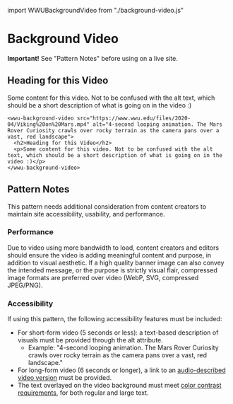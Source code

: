 import WWUBackgroundVideo from "./background-video.js"

# Background Video
<div class="wwu-beyond-basics-block block light-green-bg standard-margin standard-padding">
  <p class="no-margin--bottom"><strong>Important!</strong> See "Pattern Notes" before using on a live site.</p>
</div>

<wwu-background-video src="https://www.wwu.edu/files/2020-04/Viking%20on%20Mars.mp4" alt="4-second looping animation. The Mars Rover Curiosity crawls over rocky terrain as the camera pans over a vast, red landscape" class="min-height--50vh headings--big-and-bold black-overlay">
  <h2>Heading for this Video</h2>
  <p>Some content for this video. Not to be confused with the alt text, which should be a short description of what is going on in the video :)</p>
</wwu-background-video>

```
<wwu-background-video src="https://www.wwu.edu/files/2020-04/Viking%20on%20Mars.mp4" alt="4-second looping animation. The Mars Rover Curiosity crawls over rocky terrain as the camera pans over a vast, red landscape">
  <h2>Heading for this Video</h2>
  <p>Some content for this video. Not to be confused with the alt text, which should be a short description of what is going on in the video :)</p>
</wwu-background-video>
  ```
## Pattern Notes

This pattern needs additional consideration from content creators to maintain site accessibility, usability, and performance.

### Performance
Due to video using more bandwidth to load, content creators and editors should ensure the video is adding meaningful content and purpose, in addition to visual aesthetic. If a high quality banner image can also convey the intended message, or the purpose is strictly visual flair, compressed image formats are preferred over video (WebP, SVG, compressed JPEG/PNG).

### Accessibility
If using this pattern, the following accessibility features must be included:

* For short-form video (5 seconds or less): a text-based description of visuals must be provided through the alt attribute.
  * Example: "4-second looping animation. The Mars Rover Curiosity crawls over rocky terrain as the camera pans over a vast, red landscape."
* For long-form video (6 seconds or longer), a link to an [audio-described video version](https://urm.wwu.edu/accessibility/guide/provide-audio-descriptions-time-based-media) must be provided.
* The text overlayed on the video background must meet [color contrast requirements](https://brand.wwu.edu/accessibility/guide/ensure-text-and-controls-have-enough-color-contrast), for both regular and large text.  
